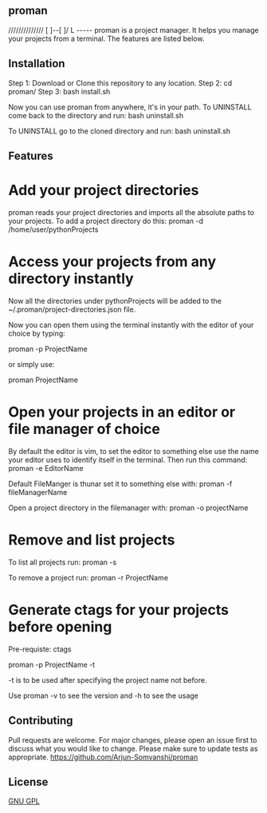 ## proman 
//////////////
\[   ]--[   ]/
       L
     -----
proman is a project manager. It helps you manage your
projects from a terminal. The features are listed below.

## Installation
Step 1: Download or Clone this repository to any location.
Step 2: cd proman/
Step 3: bash install.sh

Now you can use proman from anywhere, it's in your path.
To UNINSTALL come back to the directory and run: bash uninstall.sh 

To UNINSTALL go to the cloned directory and run: bash uninstall.sh 

## Features

# Add your project directories 
proman reads your project directories and imports all the absolute paths
to your projects. 
To add a project directory do this:
proman -d /home/user/pythonProjects

# Access your projects from any directory instantly
Now all the directories under pythonProjects will be added to the
~/.proman/project-directories.json file. 

Now you can open them using the terminal instantly with the editor of 
your choice by typing:

proman -p ProjectName

or simply use:

proman ProjectName

# Open your projects in an editor or file manager of choice
By default the editor is vim, to set the editor to something else
use the name your editor uses to identify itself in the terminal. 
Then run this command:
proman -e EditorName

Default FileManger is thunar set it to something else with:
proman -f fileManagerName

Open a project directory in the filemanager with:
proman -o projectName

# Remove and list projects
To list all projects run:
proman -s

To remove a project run:
proman -r ProjectName

# Generate ctags for your projects before opening
Pre-requiste: ctags

proman -p ProjectName -t

-t is to be used after specifying the project name not before.

Use proman -v to see the version and -h to see the usage

## Contributing
Pull requests are welcome. For major changes, please open an 
issue first to discuss what you would like to change.
Please make sure to update tests as appropriate.
https://github.com/Arjun-Somvanshi/proman

## License
[GNU GPL](https://www.gnu.org/licenses/)
